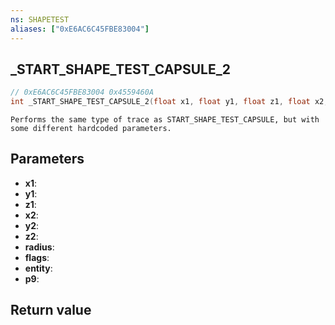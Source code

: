 ```yaml
---
ns: SHAPETEST
aliases: ["0xE6AC6C45FBE83004"]
---
```

## _START_SHAPE_TEST_CAPSULE_2

```c
// 0xE6AC6C45FBE83004 0x4559460A
int _START_SHAPE_TEST_CAPSULE_2(float x1, float y1, float z1, float x2, float y2, float z2, float radius, int flags, Entity entity, Any p9);
```

```
Performs the same type of trace as START_SHAPE_TEST_CAPSULE, but with some different hardcoded parameters.  
```

## Parameters
* **x1**: 
* **y1**: 
* **z1**: 
* **x2**: 
* **y2**: 
* **z2**: 
* **radius**: 
* **flags**: 
* **entity**: 
* **p9**: 

## Return value
